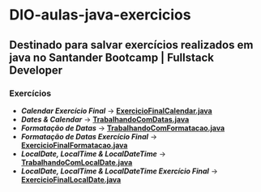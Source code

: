 # DIO-aulas-java-exercicios

## Destinado para salvar exercícios realizados em java no Santander Bootcamp | Fullstack Developer

### __Exercícios__

* ___Calendar Exercício Final___ -> [__ExercicioFinalCalendar.java__](https://github.com/Henrique-dSGP/Dio-aulas-java-exercicios/blob/master/dio/aula/java/basico/exercicios/ExercicioFinalCalendar.java)
* ___Dates & Calendar___ -> [__TrabalhandoComDatas.java__](https://github.com/Henrique-dSGP/Dio-aulas-java-exercicios/blob/master/dio/aula/java/basico/exercicios/TrabalhandoComDatas.java)
* ___Formatação de Datas___ -> [__TrabalhandoComFormatacao.java__](https://github.com/Henrique-dSGP/Dio-aulas-java-exercicios/blob/master/dio/aula/java/basico/exercicios/TrabalhandoComFormatacao.java)
* ___Formatação de Datas Exercício Final___ -> [__ExercicioFinalFormatacao.java__](https://github.com/Henrique-dSGP/Dio-aulas-java-exercicios/blob/master/dio/aula/java/basico/exercicios/ExercicioFinalFormatacao.java)
* ___LocalDate, LocalTime & LocalDateTime___ -> [__TrabalhandoComLocalDate.java__](https://github.com/Henrique-dSGP/Dio-aulas-java-exercicios/blob/master/dio/aula/java/basico/exercicios/TrabalhandoComLocalDate.java)
* ___LocalDate, LocalTime & LocalDateTime Exercício Final___ -> [__ExercicioFinalLocalDate.java__](https://github.com/Henrique-dSGP/Dio-aulas-java-exercicios/blob/master/dio/aula/java/basico/exercicios/ExercicioFinalLocalDate.java)
